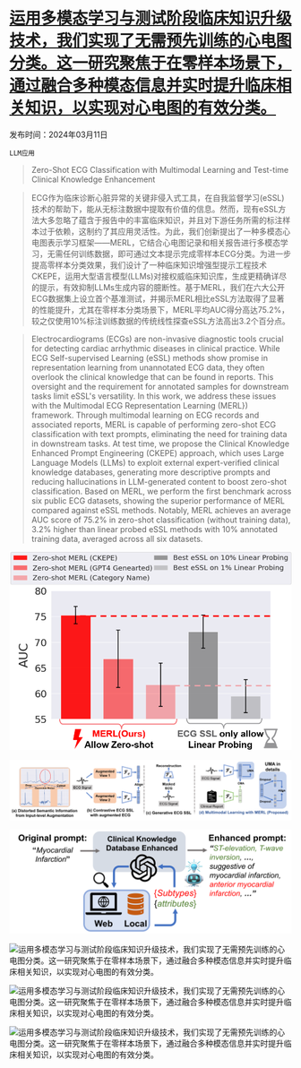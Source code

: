 # [运用多模态学习与测试阶段临床知识升级技术，我们实现了无需预先训练的心电图分类。这一研究聚焦于在零样本场景下，通过融合多种模态信息并实时提升临床相关知识，以实现对心电图的有效分类。](https://arxiv.org/abs/2403.06659)

发布时间：2024年03月11日

`LLM应用`

> Zero-Shot ECG Classification with Multimodal Learning and Test-time Clinical Knowledge Enhancement

> ECG作为临床诊断心脏异常的关键非侵入式工具，在自我监督学习(eSSL)技术的帮助下，能从无标注数据中提取有价值的信息。然而，现有eSSL方法大多忽略了蕴含于报告中的丰富临床知识，并且对下游任务所需的标注样本过于依赖，这制约了其应用灵活性。为此，我们创新提出了一种多模态心电图表示学习框架——MERL，它结合心电图记录和相关报告进行多模态学习，无需任何训练数据，即可通过文本提示完成零样本ECG分类。为进一步提高零样本分类效果，我们设计了一种临床知识增强型提示工程技术CKEPE，运用大型语言模型(LLMs)对接权威临床知识库，生成更精确详尽的提示，有效抑制LLMs生成内容的臆断性。基于MERL，我们在六大公开ECG数据集上设立首个基准测试，并揭示MERL相比eSSL方法取得了显著的性能提升，尤其在零样本分类场景下，MERL平均AUC得分高达75.2%，较之仅使用10\%标注训练数据的传统线性探查eSSL方法高出3.2个百分点。

> Electrocardiograms (ECGs) are non-invasive diagnostic tools crucial for detecting cardiac arrhythmic diseases in clinical practice. While ECG Self-supervised Learning (eSSL) methods show promise in representation learning from unannotated ECG data, they often overlook the clinical knowledge that can be found in reports. This oversight and the requirement for annotated samples for downstream tasks limit eSSL's versatility. In this work, we address these issues with the Multimodal ECG Representation Learning (MERL}) framework. Through multimodal learning on ECG records and associated reports, MERL is capable of performing zero-shot ECG classification with text prompts, eliminating the need for training data in downstream tasks. At test time, we propose the Clinical Knowledge Enhanced Prompt Engineering (CKEPE) approach, which uses Large Language Models (LLMs) to exploit external expert-verified clinical knowledge databases, generating more descriptive prompts and reducing hallucinations in LLM-generated content to boost zero-shot classification. Based on MERL, we perform the first benchmark across six public ECG datasets, showing the superior performance of MERL compared against eSSL methods. Notably, MERL achieves an average AUC score of 75.2% in zero-shot classification (without training data), 3.2% higher than linear probed eSSL methods with 10\% annotated training data, averaged across all six datasets.

![运用多模态学习与测试阶段临床知识升级技术，我们实现了无需预先训练的心电图分类。这一研究聚焦于在零样本场景下，通过融合多种模态信息并实时提升临床相关知识，以实现对心电图的有效分类。](../../../paper_images/2403.06659/linear2zero.png)

![运用多模态学习与测试阶段临床知识升级技术，我们实现了无需预先训练的心电图分类。这一研究聚焦于在零样本场景下，通过融合多种模态信息并实时提升临床相关知识，以实现对心电图的有效分类。](../../../paper_images/2403.06659/frame.png)

![运用多模态学习与测试阶段临床知识升级技术，我们实现了无需预先训练的心电图分类。这一研究聚焦于在零样本场景下，通过融合多种模态信息并实时提升临床相关知识，以实现对心电图的有效分类。](../../../paper_images/2403.06659/ckepe.png)

![运用多模态学习与测试阶段临床知识升级技术，我们实现了无需预先训练的心电图分类。这一研究聚焦于在零样本场景下，通过融合多种模态信息并实时提升临床相关知识，以实现对心电图的有效分类。](../../../paper_images/2403.06659/zeroshot.png)

![运用多模态学习与测试阶段临床知识升级技术，我们实现了无需预先训练的心电图分类。这一研究聚焦于在零样本场景下，通过融合多种模态信息并实时提升临床相关知识，以实现对心电图的有效分类。](../../../paper_images/2403.06659/scale.png)

![运用多模态学习与测试阶段临床知识升级技术，我们实现了无需预先训练的心电图分类。这一研究聚焦于在零样本场景下，通过融合多种模态信息并实时提升临床相关知识，以实现对心电图的有效分类。](../../../paper_images/2403.06659/tsne.png)